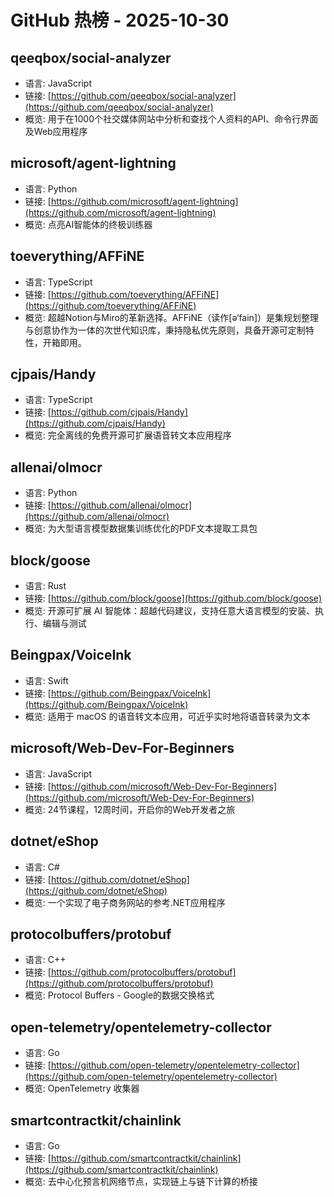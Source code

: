 # GitHub 热榜 - 2025-10-30

## qeeqbox/social-analyzer
- 语言: JavaScript
- 链接: [https://github.com/qeeqbox/social-analyzer](https://github.com/qeeqbox/social-analyzer)
- 概览: 用于在1000个社交媒体网站中分析和查找个人资料的API、命令行界面及Web应用程序

## microsoft/agent-lightning
- 语言: Python
- 链接: [https://github.com/microsoft/agent-lightning](https://github.com/microsoft/agent-lightning)
- 概览: 点亮AI智能体的终极训练器

## toeverything/AFFiNE
- 语言: TypeScript
- 链接: [https://github.com/toeverything/AFFiNE](https://github.com/toeverything/AFFiNE)
- 概览: 超越Notion与Miro的革新选择。AFFiNE（读作[ə‘fain]）是集规划整理与创意协作为一体的次世代知识库，秉持隐私优先原则，具备开源可定制特性，开箱即用。

## cjpais/Handy
- 语言: TypeScript
- 链接: [https://github.com/cjpais/Handy](https://github.com/cjpais/Handy)
- 概览: 完全离线的免费开源可扩展语音转文本应用程序

## allenai/olmocr
- 语言: Python
- 链接: [https://github.com/allenai/olmocr](https://github.com/allenai/olmocr)
- 概览: 为大型语言模型数据集训练优化的PDF文本提取工具包

## block/goose
- 语言: Rust
- 链接: [https://github.com/block/goose](https://github.com/block/goose)
- 概览: 开源可扩展 AI 智能体：超越代码建议，支持任意大语言模型的安装、执行、编辑与测试

## Beingpax/VoiceInk
- 语言: Swift
- 链接: [https://github.com/Beingpax/VoiceInk](https://github.com/Beingpax/VoiceInk)
- 概览: 适用于 macOS 的语音转文本应用，可近乎实时地将语音转录为文本

## microsoft/Web-Dev-For-Beginners
- 语言: JavaScript
- 链接: [https://github.com/microsoft/Web-Dev-For-Beginners](https://github.com/microsoft/Web-Dev-For-Beginners)
- 概览: 24节课程，12周时间，开启你的Web开发者之旅

## dotnet/eShop
- 语言: C#
- 链接: [https://github.com/dotnet/eShop](https://github.com/dotnet/eShop)
- 概览: 一个实现了电子商务网站的参考.NET应用程序

## protocolbuffers/protobuf
- 语言: C++
- 链接: [https://github.com/protocolbuffers/protobuf](https://github.com/protocolbuffers/protobuf)
- 概览: Protocol Buffers - Google的数据交换格式

## open-telemetry/opentelemetry-collector
- 语言: Go
- 链接: [https://github.com/open-telemetry/opentelemetry-collector](https://github.com/open-telemetry/opentelemetry-collector)
- 概览: OpenTelemetry 收集器

## smartcontractkit/chainlink
- 语言: Go
- 链接: [https://github.com/smartcontractkit/chainlink](https://github.com/smartcontractkit/chainlink)
- 概览: 去中心化预言机网络节点，实现链上与链下计算的桥接

